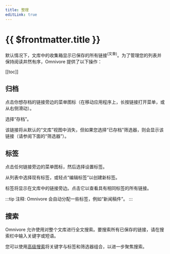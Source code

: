 ```yaml
---
title: 整理
editLink: true
---
```


# {{ $frontmatter.title }}

默认情况下，文库中的收集箱显示已保存的所有链接<sup>(文章)</sup>。为了管理您的列表并保持阅读井然有序，Omnivore 提供了以下操作：

[[toc]]

## 归档

点击你想存档的链接旁边的菜单图标（在移动应用程序上，长按链接打开菜单，或从右侧滑动）。

选择“存档”。

该链接将从默认的“文库”视图中消失，但如果您选择“已存档”筛选器，则会显示该链接（请参阅下面的“筛选器”）。

## 标签

点击任何链接旁边的菜单图标，然后选择设置标签。

从列表中选择现有标签，或轻点“编辑标签”以创建新标签。

标签将显示在文库中的链接旁边。点击它以查看具有相同标签的所有链接。

:::tip
注释: Omnivore 会自动分配一些标签，例如“新闻稿件”。
:::

## 搜索

Omnivore 允许使用对整个文库进行全文搜索。要搜索所有已保存的链接，请在搜索栏中输入关键字或短语。

您可以使用[高级搜索](./search)将关键字与标签和筛选器组合，以进一步聚焦搜索。
